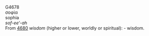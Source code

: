 <body>
  <p>G4678<br>  σοφία  <br> sophia  <br><i>sof-ee‘-ah </i><br>From <a href="g4680.htm">4680</a>  <i>wisdom</i> (higher or lower, worldly or spiritual): - wisdom.<br></p>
 </body>